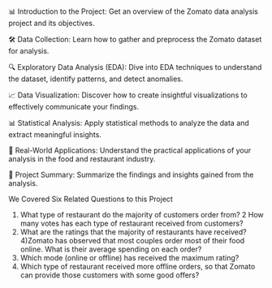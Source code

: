 📊 Introduction to the Project: Get an overview of the Zomato data analysis project and its objectives.

🛠️ Data Collection: Learn how to gather and preprocess the Zomato dataset for analysis.

🔍 Exploratory Data Analysis (EDA): Dive into EDA techniques to understand the dataset, identify patterns, and detect anomalies.

📈 Data Visualization: Discover how to create insightful visualizations to effectively communicate your findings.

📊 Statistical Analysis: Apply statistical methods to analyze the data and extract meaningful insights.

🔗 Real-World Applications: Understand the practical applications of your analysis in the food and restaurant industry.

📝 Project Summary: Summarize the findings and insights gained from the analysis.

We Covered Six Related Questions to this Project 
1) What type of restaurant do the majority of customers order from? 
2 How many votes has each type of restaurant received from customers? 
3) What are the ratings that the majority of restaurants have received?
4)Zomato has observed that most couples order most of their food online. What is their average spending on each order?
5) Which mode (online or offline) has received the maximum rating? 
6) Which type of restaurant received more offline orders, so that Zomato can provide those customers with some good offers?
